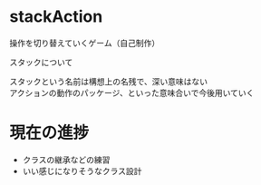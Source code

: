 # stackAction

操作を切り替えていくゲーム（自己制作）

スタックについて

スタックという名前は構想上の名残で、深い意味はない  
アクションの動作のパッケージ、といった意味合いで今後用いていく

# 現在の進捗
- クラスの継承などの練習
- いい感じになりそうなクラス設計
